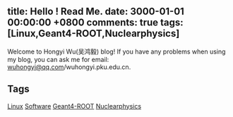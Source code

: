 title: Hello ! Read Me.
date: 3000-01-01 00:00:00 +0800
comments: true
tags: [Linux,Geant4-ROOT,Nuclearphysics]
---
Welcome to Hongyi Wu(吴鸿毅) blog! If you have any problems when using my blog, you can ask me for email: wuhongyi@qq.com/wuhongyi.pku.edu.cn.
<!--more-->
## Tags

[Linux](/tags/Linux/index.html)
[Software](/tags/Software/index.html)
[Geant4-ROOT](/tags/Geant4-ROOT/index.html)
[Nuclearphysics](/tags/Nuclearphysics/index.html)

